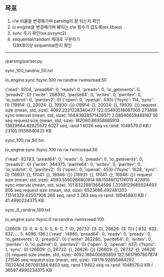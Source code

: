 ## 목표
1. r/w 비율을 변경해가며 parsing이 잘 되는지 확인<br>
2. io engine을 변경해가며 빠지는 r/w 함수가 없도록(ex.libaio)<br>
3. sync 주기 확인(ex.pvsync2)<br>
4. sequential/random 제대로 구분하기<br>
    128KB이상 sequential한지 확인



***
####
/parsing/parser.py

sync_100_randrw_50.txt

io_engine:sync
fsync:100
rw:randrw
rwmixread:50

{'read': 9704, 'pread64': 0, 'readv': 0, 'preadv': 0, 'io_getevents': 0, 'preadv2': 0}
{'write': 268332, 'pwrite64': 0, 'writev': 0, 'pwritev': 0, 'io_submit': 0, 'pwritev2': 0}
{'open': 0, 'openat': 430}
{'fsync': 114, 'sync': 0}
{19914: {}, 20024: {}, 19930: {}}
{19914: {}, 20024: {}, 19930: {}}
request size     (mean, std, size): 4092.2221228340477 122.03493518087005 273898
sync interval    (mean, std, size): 104.83928571428571 2.08546659488167 56
seq request size (mean, std, size): 182080.86958685913 13829664.82825572 6027
seq, rand 1 6026
seq vs rand: 1048576.0 KB / 23105.0556640625 KB


sync_100_rw_50.txt

io_engine:sync
fsync:100
rw:rw
rwmixread:50

{'read': 82783, 'pread64': 0, 'readv': 0, 'preadv': 0, 'io_getevents': 0, 'preadv2': 0}
{'write': 344375, 'pwrite64': 0, 'writev': 0, 'pwritev': 0, 'io_submit': 0, 'pwritev2': 0}
{'open': 0, 'openat': 453}
{'fsync': 1628, 'sync': 0}
{16931: {}, 17041: {}, 16946: {}}
{16931: {}, 17041: {}, 16946: {}}
request size     (mean, std, size): 4093.5590266801914 98.11048112176019 423910
sync interval    (mean, std, size): 101.83229813664596 1.3208129665024493 805
seq request size (mean, std, size): 6523686.492481203 71514329.42507906 266
seq, rand 3 263
seq vs rand: 1694588.0 KB / 41.4990234375 KB


sync_0_randrw_100.txt

io_engine:sync
fsync:0
rw:randrw
rwmixread:100

{26609: {3: 0, 4: 0, 5: 0, 6: 0, 7: 0}, 26732: {3: 0}, 26626: {3: 0}}
[ 832.  832.  832. ...    5. 4096.  136.]
{'read': 14980, 'pread64': 0, 'readv': 0, 'preadv': 0, 'io_getevents': 0, 'preadv2': 0}
{'write': 262280, 'pwrite64': 0, 'writev': 0, 'pwritev': 0, 'io_submit': 0, 'pwritev2': 0}
{'open': 0, 'openat': 437}
{'fsync': 1, 'sync': 0}
{26609: {}, 26732: {}, 26626: {}}
{26609: {}, 26732: {}, 26626: {}}
request size     (mean, std, size): 4092.189400690859 122.5617907807874 271546
seq request size (mean, std, size): 118176.92895884292 11072404.567081364 9403
seq, rand 1 9402
seq vs rand: 1048576.0 KB / 36597.4990234375 KB
